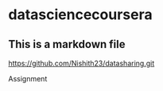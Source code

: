 datasciencecoursera
===================
## This is a markdown file

https://github.com/Nishith23/datasharing.git

Assignment 
